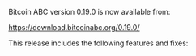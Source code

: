 Bitcoin ABC version 0.19.0 is now available from:

  <https://download.bitcoinabc.org/0.19.0/>

This release includes the following features and fixes: